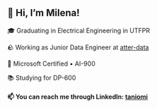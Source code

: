 ## 👋 Hi, I’m Milena!

🎓 Graduating in Electrical Engineering in UTFPR

🪨 Working as Junior Data Engineer at [atter-data](https://github.com/atter-data)

🏅 Microsoft Certified • AI-900

📚 Studying for DP-600

<!---
🗂️ [Portfolio](https://taniomi.github.io/portfolio/)
--->

#### 📫 You can reach me through LinkedIn: [taniomi](https://www.linkedin.com/in/taniomi/)

<!---
taniomi/taniomi is a ✨ special ✨ repository because its `README.md` (this file) appears on your GitHub profile.
You can click the Preview link to take a look at your changes.
--->
